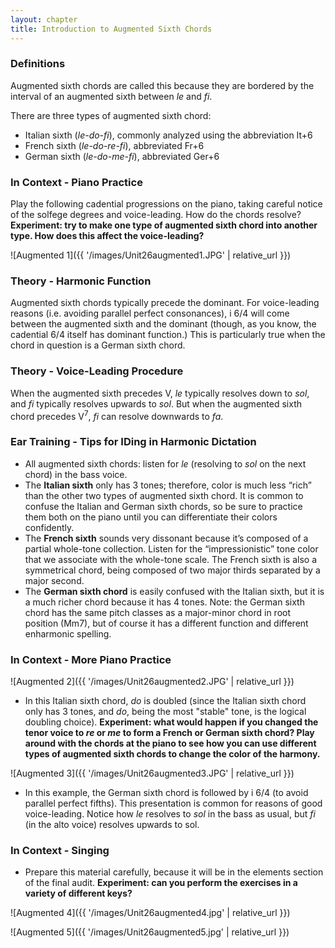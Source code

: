 ```yaml
---
layout: chapter
title: Introduction to Augmented Sixth Chords
---
```


### Definitions
Augmented sixth chords are called this because they are bordered by the interval of an augmented sixth between *le* and *fi*.

There are three types of augmented sixth chord:
- Italian sixth (*le-do-fi*), commonly analyzed using the abbreviation It+6
- French sixth (*le-do-re-fi*), abbreviated Fr+6
- German sixth (*le-do-me-fi*), abbreviated Ger+6

### In Context - Piano Practice
Play the following cadential progressions on the piano, taking careful notice of the solfege degrees and voice-leading. How do the chords resolve? **Experiment: try to make one type of augmented sixth chord into another type. How does this affect the voice-leading?**

![Augmented 1]({{ '/images/Unit26augmented1.JPG' | relative_url }})

### Theory - Harmonic Function
Augmented sixth chords typically precede the dominant. For voice-leading reasons (i.e. avoiding parallel perfect consonances), i 6/4 will come between the augmented sixth and the dominant (though, as you know, the cadential 6/4 itself has dominant function.) This is particularly true when the chord in question is a German sixth chord.

### Theory - Voice-Leading Procedure
When the augmented sixth precedes V, *le* typically resolves down to *sol*, and *fi* typically resolves upwards to *sol*. But when the augmented sixth chord precedes V<sup>7</sup>, *fi* can resolve downwards to *fa*.

### Ear Training - Tips for IDing in Harmonic Dictation
- All augmented sixth chords: listen for *le* (resolving to *sol* on the next chord) in the bass voice.
- The **Italian sixth** only has 3 tones; therefore, color is much less “rich” than the other two types of augmented sixth chord. It is common to confuse the Italian and German sixth chords, so be sure to practice them both on the piano until you can differentiate their colors confidently.
- The **French sixth** sounds very dissonant because it’s composed of a partial whole-tone collection. Listen for the “impressionistic” tone color that we associate with the whole-tone scale. The French sixth is also a symmetrical chord, being composed of two major thirds separated by a major second.
- The **German sixth chord** is easily confused with the Italian sixth, but it is a much richer chord because it has 4 tones. Note: the German sixth chord has the same pitch classes as a major-minor chord in root position (Mm7), but of course it has a different function and different enharmonic spelling.

### In Context - More Piano Practice
![Augmented 2]({{ '/images/Unit26augmented2.JPG' | relative_url }})
- In this Italian sixth chord, *do* is doubled (since the Italian sixth chord only has 3 tones, and *do*, being the most "stable" tone, is the logical doubling choice). **Experiment: what would happen if you changed the tenor voice to *re* or *me* to form a French or German sixth chord? Play around with the chords at the piano to see how you can use different types of augmented sixth chords to change the color of the harmony.**

![Augmented 3]({{ '/images/Unit26augmented3.JPG' | relative_url }})
-  In this example, the German sixth chord is followed by i 6/4 (to avoid parallel perfect fifths). This presentation is common for reasons of good voice-leading. Notice how *le* resolves to *sol* in the bass as usual, but *fi* (in the alto voice) resolves upwards to sol.

### In Context - Singing
- Prepare this material carefully, because it will be in the elements section of the final audit. **Experiment: can you perform the exercises in a variety of different keys?**

![Augmented 4]({{ '/images/Unit26augmented4.jpg' | relative_url }})

![Augmented 5]({{ '/images/Unit26augmented5.jpg' | relative_url }})